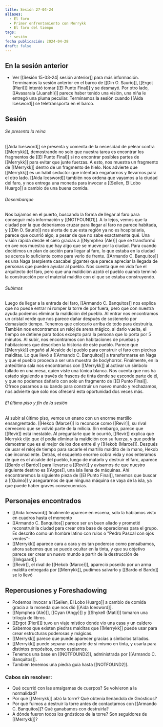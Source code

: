 ```yaml
---
title: Sesión 27-04-24
aliases:
  - El faro
  - Primer enfrentamiento con Merrykk
  - El faro del tiempo
tags:
  - sesión
fecha publicación: 2024-04-28
draft: false
---
```

## En la sesión anterior

- Ver [[Sesión 15-03-24| sesión anterior]] para más información.
Terminamos la sesión anterior en el barco de [[Din O. Saurio]], [[Ergot (Pieri)]] intentó tomar [[El Punto Final]] y se desmayó. Por otro lado, [[Avasarala (Juanshi)]] parece haber tenido una visión, una niña le entregó una pluma peculiar. Terminamos la sesión cuando [[Aida Icesword]] se teletransporta en el barco.

## Sesión

###### Se presenta la reina
[[Aida Icesword]] se presenta y comenta de la necesidad de pelear contra [[Merrykk]], demostrando no solo que nuestra tarea es encontrar los fragmentos de [[El Punto Final]] si no encontrar posibles partes de [[Merrykk]] para evitar que junte fuerzas. A esto, nos muestra un fragmento de [[Merrykk]] dentro de un fragmento de hielo. Nos advierte que [[Merrykk]] es un hábil seductor que intentará engañarnos y llevarnos para el otro lado. [[Aida Icesword]] también nos ordena que vayamos a la ciudad del faro, y nos entrega una moneda para invocar a [[Seilen, El Lobo Huargo]] a cambio de una buena comida.

###### Desembarque
Nos bajamos en el puerto, buscando la forma de llegar al faro para conseguir más información y [[NOTFOUND1]].
A lo lejos, vemos que la ciudad por la que deberíamos cruzar para llegar al faro no parece habitada, y [[Din O. Saurio]] nos alerta de que esta región ya no es hospitalaria, parece que ocurrió algo, a pesar de que no sabe exactamente qué.
Una visión rápida desde el cielo gracias a [[Nymphea (Ale)]] que se transformó en ave nos muestra que hay algo que se mueve por la ciudad. Para cuando decidimos un plan de acción para llegar al faro, lo que estaba en la ciudad se acerca lo suficiente como para verlo de frente.
[[Armando C. Banquitos]] es una Naga (serpiente cascabel gigante) que parece apreciar la llegada de personas que pueden ayudar al pueblo. Nos cuenta que en vida fue el arquitecto del faro, pero que una maldición azotó el pueblo cuando terminó la construcción por el material maldito con el que se estaba construyendo.

###### Subimos
Luego de llegar a la entrada del faro, [[Armando C. Banquitos]] nos explica que no puede entrar ni romper la torre de por fuera, pero que con nuestra ayuda podemos eliminar la maldición del pueblo.
Al entrar nos encontramos un cristal verde que nos parece dañar después de sostenerlo por demasiado tiempo. Tenemos que colocarlo arriba de todo para destruirla.
También nos encontramos un reloj de arena mágico, al darlo vuelta, el tiempo se detiene para todos excepto para la persona que lo porta por 5 minutos.
Al subir, nos encontramos con habitaciones de pruebas y habitaciones que describen la historia de este pueblo. Parece que [[Merrykk]] engañó al Alcalde del pueblo para construir el faro con piedras malditas. Lo que llevó a [[Armando C. Banquitos]] a transformarse en Naga y que el pueblo proceda a ser una muestra de bodyhorror.
Finalmente, en la anteúltima sala nos encontramos con [[Merrykk]] al activar un simbolo tallado en una mesa, quien viste una túnica blanca. Nos cuenta que nos ha estado siguiendo a través de frascos de tinta donde se esconde parte de él, y que no podemos dañarlo con solo un fragmento de [[El Punto Final]]. Ofrece pasarnos a su bando para construir un nuevo mundo y rechazamos, nos advierte que solo nos ofrecerá esta oportunidad dos veces más.

###### El último piso y fin de la sesión
Al subir al último piso, vemos un enano con un enorme martillo ensangrentado. [[Hekob (Marce)]] lo reconoce como [[Revir]], su rival cervecero que se volvió parte de la milicia.
Sin embargo, parece que [[Revir]] está inestable.
Al preguntarle que le ocurrió, [[Revir]] explica que Merrykk dijo que él podía eliminar la maldición con su fuerza, y que podría demostrar que es el mejor de los dos entre él y [[Hekob (Marce)]].
Después de usar el reloj de tiempo para sacarle el martillo maldito de la mano, Hekob cae inconsciente.
Detrás, el esqueleto enorme cobra vida y nos enteramos de que es el alcalde del pueblo, luego de matarlo y destruir el faro, aparece [[Bardo el Bardo]] para llevarse a [[Revir]] y avisarnos de que nuestro siguiente destino es [[Argos]], una isla llena de máquinas. Ahí encontraremos la siguiente pieza de [[El Punto Final]], tenemos que buscar a [[Quimo]] y asegurarnos de que ninguna máquina se vaya de la isla, ya que puede haber graves consecuencias.

## Personajes encontrados

- [[Aida Icesword]] finalmente aparece en escena, solo la habíamos visto en cuadros hasta el momento
- [[Armando C. Banquitos]] parece ser un buen aliado y prometió reconstruir la ciudad para crear otra base de operaciones para el grupo. Es descrito como un hombre latino con rulos o "Pedro Pascal con ojos verdes"-
- [[Merrykk]] aparece cara a cara y es tan poderoso como pensábamos, ahora sabemos que se puede ocultar en la tinta, y que su objetivo parece ser crear un nuevo mundo a partir de la destrucción de [[Inkgaard]].
- [[Revir]], el rival de [[Hekob (Marce)]], apareció poseído por un arma maldita entregada por [[Merrykk]], pudimos salvarlo y [[Bardo el Bardo]] se lo llevó

## Repercusiones y Foreshadowing

- Podemos invocar a [[Seilen, El Lobo Huargo]] a cambio de comida gracia a la moneda que nos dió [[Aida Icesword]].
- [[Nymphea (Ale)]], [[Cyan (Angy)]] y [[Shykell (Mati)]] tomaron una trilogía de libros.
- [[Ergot (Pieri)]] tuvo un viaje místico donde vio una casa y un caldero
- Sabemos que existen piedras malditas que [[Merrykk]] puede usar para crear estructuras poderosas y mágicas.
- [[Merrykk]] parece que puede aparecer gracias a símbolos tallados.
- [[Merrykk]] puede separar una parte de sí mismo en tinta, y usarla para distintos propósitos, como espíarnos.
- Tenemos una base en [[NOTFOUND2]], administrada por [[Armando C. Banquitos]].
- También tenemos una piedra guía hasta [[NOTFOUND2]].

### Cabos sin resolver:
- Qué ocurrió con las amalgamas de cuerpos? Se volvieron a la normalidad?
- Por qué [[Merrykk]] alzó la torre? Qué obtenía llenándola de Gnósticos?
- Por qué fuimos a destruir la torre antes de contactarnos con [[Armando C. Banquitos]]? Qué ganabamos con destruirla?
- A dónde fueron todos los gnósticos de la torre? Son seguidores de [[Merrykk]]?